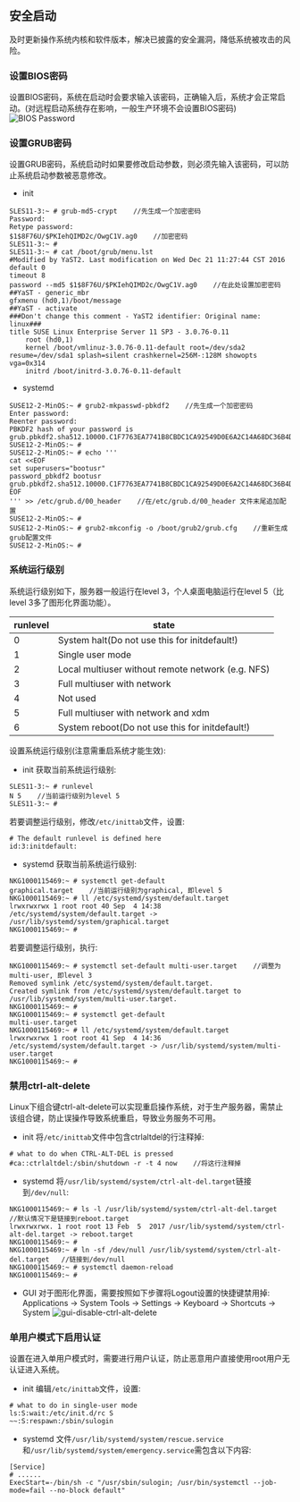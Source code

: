 ## 安全启动
及时更新操作系统内核和软件版本，解决已披露的安全漏洞，降低系统被攻击的风险。
### 设置BIOS密码
设置BIOS密码，系统在启动时会要求输入该密码，正确输入后，系统才会正常启动。(对远程启动系统存在影响，一般生产环境不会设置BIOS密码)
![BIOS Password](images/bios-password.png)
### 设置GRUB密码
设置GRUB密码，系统启动时如果要修改启动参数，则必须先输入该密码，可以防止系统启动参数被恶意修改。
* init
```
SLES11-3:~ # grub-md5-crypt    //先生成一个加密密码
Password: 
Retype password: 
$1$8F76U/$PKIehQIMD2c/OwgC1V.ag0    //加密密码
SLES11-3:~ # 
SLES11-3:~ # cat /boot/grub/menu.lst
#Modified by YaST2. Last modification on Wed Dec 21 11:27:44 CST 2016
default 0
timeout 8
password --md5 $1$8F76U/$PKIehQIMD2c/OwgC1V.ag0    //在此处设置加密密码
##YaST - generic_mbr
gfxmenu (hd0,1)/boot/message
##YaST - activate
###Don't change this comment - YaST2 identifier: Original name: linux###
title SUSE Linux Enterprise Server 11 SP3 - 3.0.76-0.11
    root (hd0,1)
    kernel /boot/vmlinuz-3.0.76-0.11-default root=/dev/sda2 resume=/dev/sda1 splash=silent crashkernel=256M-:128M showopts vga=0x314
    initrd /boot/initrd-3.0.76-0.11-default
```

* systemd
```
SUSE12-2-MinOS:~ # grub2-mkpasswd-pbkdf2    //先生成一个加密密码
Enter password: 
Reenter password: 
PBKDF2 hash of your password is grub.pbkdf2.sha512.10000.C1F7763EA7741B8CBDC1CA92549D0E6A2C14A68DC36B4D3AA2C0BDD9D0D665391972F35213727DCD66722BC2E249994D4BE7C9219DAFEF28A7A4428B3C344036.7736E6A24AC0A80D4EC8B9542513B8F3E63F1DE01FF11099F668AB8E837D11ABA4847AE12F2D9D4088CFEDE9382AB31298CFEF0DB55A3FDF984F36B538D6D931
SUSE12-2-MinOS:~ #
SUSE12-2-MinOS:~ # echo '''
cat <<EOF 
set superusers="bootusr" 
password_pbkdf2 bootusr grub.pbkdf2.sha512.10000.C1F7763EA7741B8CBDC1CA92549D0E6A2C14A68DC36B4D3AA2C0BDD9D0D665391972F35213727DCD66722BC2E249994D4BE7C9219DAFEF28A7A4428B3C344036.7736E6A24AC0A80D4EC8B9542513B8F3E63F1DE01FF11099F668AB8E837D11ABA4847AE12F2D9D4088CFEDE9382AB31298CFEF0DB55A3FDF984F36B538D6D931
EOF
''' >> /etc/grub.d/00_header    //在/etc/grub.d/00_header 文件末尾追加配置
SUSE12-2-MinOS:~ #
SUSE12-2-MinOS:~ # grub2-mkconfig -o /boot/grub2/grub.cfg    //重新生成grub配置文件
SUSE12-2-MinOS:~ #
```

### 系统运行级别
系统运行级别如下，服务器一般运行在level 3，个人桌面电脑运行在level 5（比level 3多了图形化界面功能）。

| runlevel | state | 
|------|------|
| 0 | System halt(Do not use this for initdefault!) |
| 1 | Single user mode |
| 2 | Local multiuser without remote network (e.g. NFS) |
| 3 | Full multiuser with network |
| 4 | Not used |
| 5 | Full multiuser with network and xdm |
| 6 | System reboot(Do not use this for initdefault!) |

设置系统运行级别(注意需重启系统才能生效):
* init
获取当前系统运行级别:
```
SLES11-3:~ # runlevel
N 5    //当前运行级别为level 5
SLES11-3:~ #
```
若要调整运行级别，修改`/etc/inittab`文件，设置:
```
# The default runlevel is defined here
id:3:initdefault:
```

* systemd
获取当前系统运行级别:
```
NKG1000115469:~ # systemctl get-default
graphical.target    //当前运行级别为graphical, 即level 5
NKG1000115469:~ # ll /etc/systemd/system/default.target
lrwxrwxrwx 1 root root 40 Sep  4 14:38 /etc/systemd/system/default.target -> /usr/lib/systemd/system/graphical.target
NKG1000115469:~ #
```
若要调整运行级别，执行:
```
NKG1000115469:~ # systemctl set-default multi-user.target    //调整为multi-user, 即level 3
Removed symlink /etc/systemd/system/default.target.
Created symlink from /etc/systemd/system/default.target to /usr/lib/systemd/system/multi-user.target.
NKG1000115469:~ # 
NKG1000115469:~ # systemctl get-default
multi-user.target
NKG1000115469:~ # ll /etc/systemd/system/default.target
lrwxrwxrwx 1 root root 41 Sep  4 14:36 /etc/systemd/system/default.target -> /usr/lib/systemd/system/multi-user.target
NKG1000115469:~ #
```

### 禁用ctrl-alt-delete
Linux下组合键ctrl-alt-delete可以实现重启操作系统，对于生产服务器，需禁止该组合键，防止误操作导致系统重启，导致业务服务不可用。
* init
将`/etc/inittab`文件中包含ctrlaltdel的行注释掉:
```
# what to do when CTRL-ALT-DEL is pressed
#ca::ctrlaltdel:/sbin/shutdown -r -t 4 now    //将这行注释掉
```

* systemd
将`/usr/lib/systemd/system/ctrl-alt-del.target`链接到`/dev/null`:
```
NKG1000115469:~ # ls -l /usr/lib/systemd/system/ctrl-alt-del.target    //默认情况下是链接到reboot.target
lrwxrwxrwx. 1 root root 13 Feb  5  2017 /usr/lib/systemd/system/ctrl-alt-del.target -> reboot.target
NKG1000115469:~ # 
NKG1000115469:~ # ln -sf /dev/null /usr/lib/systemd/system/ctrl-alt-del.target   //链接到/dev/null
NKG1000115469:~ # systemctl daemon-reload
NKG1000115469:~ # 
```
* GUI
对于图形化界面，需要按照如下步骤将Logout设置的快捷键禁用掉:
Applications -> System Tools -> Settings -> Keyboard -> Shortcuts -> System
![gui-disable-ctrl-alt-delete](images/gui-disable-ctrl-alt-delete.png)

### 单用户模式下启用认证
设置在进入单用户模式时，需要进行用户认证，防止恶意用户直接使用root用户无认证进入系统。
* init
编辑`/etc/inittab`文件，设置:
```
# what to do in single-user mode
ls:S:wait:/etc/init.d/rc S
~~:S:respawn:/sbin/sulogin
```

* systemd
文件`/usr/lib/systemd/system/rescue.service`和`/usr/lib/systemd/system/emergency.service`需包含以下内容:
```
[Service]
# ......
ExecStart=-/bin/sh -c "/usr/sbin/sulogin; /usr/bin/systemctl --job-mode=fail --no-block default"
```